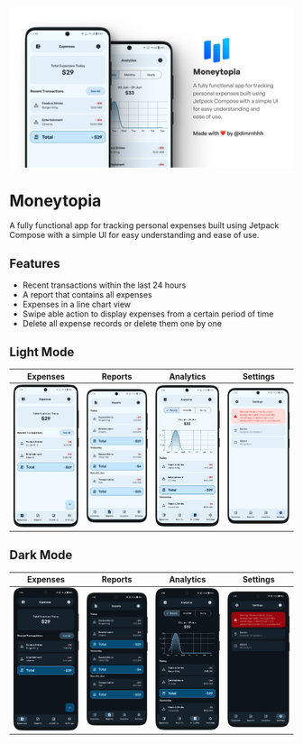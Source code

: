 <img src="art/banner.png" alt="GtiHub Preview Card">

# Moneytopia
A fully functional app for tracking personal expenses built using Jetpack Compose with a simple UI for easy understanding and ease of use.

## Features
- Recent transactions within the last 24 hours
- A report that contains all expenses
- Expenses in a line chart view
- Swipe able action to display expenses from a certain period of time
- Delete all expense records or delete them one by one

## Light Mode
| Expenses                                                | Reports                                                | Analytics                                                | Settings                                                |
|---------------------------------------------------------|--------------------------------------------------------|----------------------------------------------------------|---------------------------------------------------------|
| <img src="art/1-light-expenses.png" width="192" alt=""> | <img src="art/2-light-reports.png" width="192" alt=""> | <img src="art/3-light-analytics.png" width="192" alt=""> | <img src="art/4-light-settings.png" width="192" alt=""> |

## Dark Mode
| Expenses                                               | Reports                                               | Analytics                                               | Settings                                               |
|--------------------------------------------------------|-------------------------------------------------------|---------------------------------------------------------|--------------------------------------------------------|
| <img src="art/1-dark-expenses.png" width="192" alt=""> | <img src="art/2-dark-reports.png" width="192" alt=""> | <img src="art/3-dark-analytics.png" width="192" alt=""> | <img src="art/4-dark-settings.png" width="192" alt=""> |
